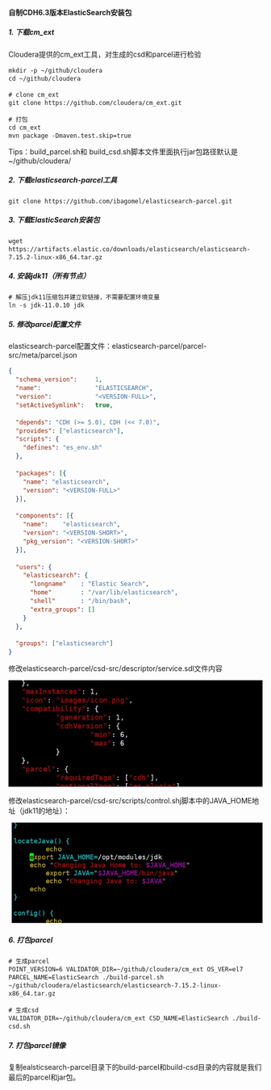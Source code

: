 #### 自制CDH6.3版本ElasticSearch安装包

##### 1. 下载cm_ext

Cloudera提供的cm_ext工具，对生成的csd和parcel进行检验

```
mkdir -p ~/github/cloudera
cd ~/github/cloudera

# clone cm_ext
git clone https://github.com/cloudera/cm_ext.git

# 打包
cd cm_ext
mvn package -Dmaven.test.skip=true
```

Tips：build_parcel.sh和 build_csd.sh脚本文件里面执行jar包路径默认是~/github/cloudera/

##### 2. 下载elasticsearch-parcel工具

```shell
git clone https://github.com/ibagomel/elasticsearch-parcel.git
```

##### 3. 下载ElasticSearch安装包

```
wget https://artifacts.elastic.co/downloads/elasticsearch/elasticsearch-7.15.2-linux-x86_64.tar.gz
```

##### 4. 安装jdk11（所有节点）

```shell
# 解压jdk11压缩包并建立软链接，不需要配置环境变量
ln -s jdk-11.0.10 jdk
```

##### 5. 修改parcel配置文件

elasticsearch-parcel配置文件：elasticsearch-parcel/parcel-src/meta/parcel.json

```json
{
  "schema_version":     1,
  "name":               "ELASTICSEARCH",
  "version":            "<VERSION-FULL>",
  "setActiveSymlink":   true,

  "depends": "CDH (>= 5.0), CDH (<< 7.0)",
  "provides": ["elasticsearch"],
  "scripts": {
    "defines": "es_env.sh"
  },

  "packages": [{
    "name": "elasticsearch",
    "version": "<VERSION-FULL>"
  }],

  "components": [{
    "name":    "elasticsearch",
    "version": "<VERSION-SHORT>",
    "pkg_version": "<VERSION-SHORT>"
  }],

  "users": {
    "elasticsearch": {
      "longname"    : "Elastic Search",
      "home"        : "/var/lib/elasticsearch",
      "shell"       : "/bin/bash",
      "extra_groups": []
    }
  },

  "groups": ["elasticsearch"]
}
```

修改elasticsearch-parcel/csd-src/descriptor/service.sdl文件内容

![](images/elasticsearch-parcel配置.jpg)

修改elasticsearch-parcel/csd-src/scripts/control.shj脚本中的JAVA_HOME地址（jdk11的地址）：

![](images/elasticsearch-control.jpg)

##### 6. 打包parcel

```shell
# 生成parcel
POINT_VERSION=6 VALIDATOR_DIR=~/github/cloudera/cm_ext OS_VER=el7 PARCEL_NAME=ElasticSearch ./build-parcel.sh ~/github/cloudera/elasticsearch/elasticsearch-7.15.2-linux-x86_64.tar.gz

# 生成csd
VALIDATOR_DIR=~/github/cloudera/cm_ext CSD_NAME=ElasticSearch ./build-csd.sh
```

##### 7. 打包parcel镜像

复制ealsticsearch-parcel目录下的build-parcel和build-csd目录的内容就是我们最后的parcel和jar包。


